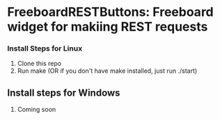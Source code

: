 # FreeboardRESTButtons:  Freeboard widget for makiing REST requests

### Install Steps for Linux

 1. Clone this repo
 2. Run make (OR if you don't have make installed, just run ./start)



## Install steps for Windows
 1. Coming soon
